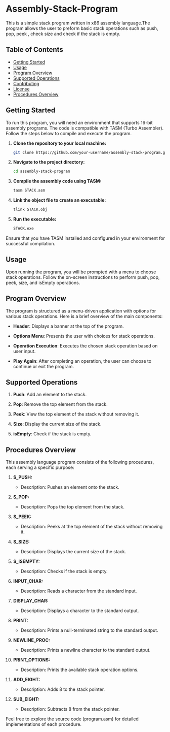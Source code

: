 # Assembly-Stack-Program

This is a simple stack program written in x86 assembly language.The program allows the user to preform basic stack operations such as push, pop, peek , check size and check if the stack is empty. 


## Table of Contents
- [Getting Started](#getting-started)
- [Usage](#usage)
- [Program Overview](#program-overview)
- [Supported Operations](#supported-operations)
- [Contributing](#contributing)
- [License](#license)
- [Procedures Overview](#procedures-overview)

## Getting Started

To run this program, you will need an environment that supports 16-bit assembly programs. The code is compatible with TASM (Turbo Assembler). Follow the steps below to compile and execute the program.

1. **Clone the repository to your local machine:**

    ```bash
    git clone https://github.com/your-username/assembly-stack-program.git
    ```

2. **Navigate to the project directory:**

    ```bash
    cd assembly-stack-program
    ```

3. **Compile the assembly code using TASM:**

    ```bash
    tasm STACK.asm
    ```

4. **Link the object file to create an executable:**

    ```bash
    tlink STACK.obj
    ```

5. **Run the executable:**

    ```bash
    STACK.exe
    ```

Ensure that you have TASM installed and configured in your environment for successful compilation.


## Usage

Upon running the program, you will be prompted with a menu to choose stack operations. Follow the on-screen instructions to perform push, pop, peek, size, and isEmpty operations.


## Program Overview


The program is structured as a menu-driven application with options for various stack operations. Here is a brief overview of the main components:

- **Header**: Displays a banner at the top of the program.

- **Options Menu**: Presents the user with choices for stack operations.

- **Operation Execution**: Executes the chosen stack operation based on user input.

- **Play Again**: After completing an operation, the user can choose to continue or exit the program.


## Supported Operations

1. **Push**: Add an element to the stack.

2. **Pop**: Remove the top element from the stack.

3. **Peek**: View the top element of the stack without removing it.

4. **Size**: Display the current size of the stack.

5. **isEmpty**: Check if the stack is empty.




## Procedures Overview

This assembly language program consists of the following procedures, each serving a specific purpose:

1. **S_PUSH:**
   - Description: Pushes an element onto the stack.

2. **S_POP:**
   - Description: Pops the top element from the stack.

3. **S_PEEK:**
   - Description: Peeks at the top element of the stack without removing it.

4. **S_SIZE:**
   - Description: Displays the current size of the stack.

5. **S_ISEMPTY:**
   - Description: Checks if the stack is empty.

6. **INPUT_CHAR:**
   - Description: Reads a character from the standard input.

7. **DISPLAY_CHAR:**
   - Description: Displays a character to the standard output.

8. **PRINT:**
   - Description: Prints a null-terminated string to the standard output.

9. **NEWLINE_PROC:**
    - Description: Prints a newline character to the standard output.

10. **PRINT_OPTIONS:**
    - Description: Prints the available stack operation options.

11. **ADD_EIGHT:**
    - Description: Adds 8 to the stack pointer.

12. **SUB_EIGHT:**
    - Description: Subtracts 8 from the stack pointer.

Feel free to explore the source code (program.asm) for detailed implementations of each procedure.
